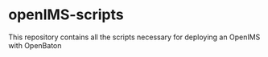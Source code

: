 # openIMS-scripts
This repository contains all the scripts necessary for deploying an OpenIMS with OpenBaton
